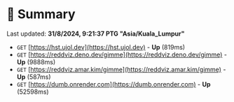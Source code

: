# 📖 Summary
Last updated: **31/8/2024, 9:21:37 PTG "Asia/Kuala_Lumpur"**

- `GET` [https://hst.ujol.dev](https://hst.ujol.dev) - **Up** (819ms)
- `GET` [https://reddviz.deno.dev/gimme](https://reddviz.deno.dev/gimme) - **Up** (9888ms)
- `GET` [https://reddviz.amar.kim/gimme](https://reddviz.amar.kim/gimme) - **Up** (587ms)
- `GET` [https://dumb.onrender.com](https://dumb.onrender.com) - **Up** (52598ms)
